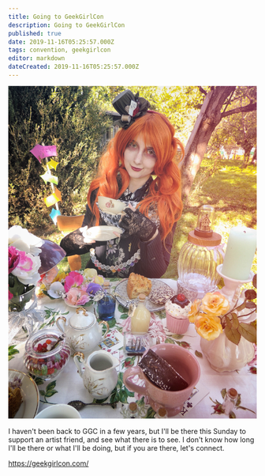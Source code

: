 ```yaml
---
title: Going to GeekGirlCon
description: Going to GeekGirlCon
published: true
date: 2019-11-16T05:25:57.000Z
tags: convention, geekgirlcon
editor: markdown
dateCreated: 2019-11-16T05:25:57.000Z
---
```


![Featured Image](going-to-geekgirlcon.jpg)

I haven't been back to GGC in a few years, but I'll be there this Sunday to support an artist friend, and see what there is to see. I don't know how long I'll be there or what I'll be doing, but if you are there, let's connect.

https://geekgirlcon.com/




    